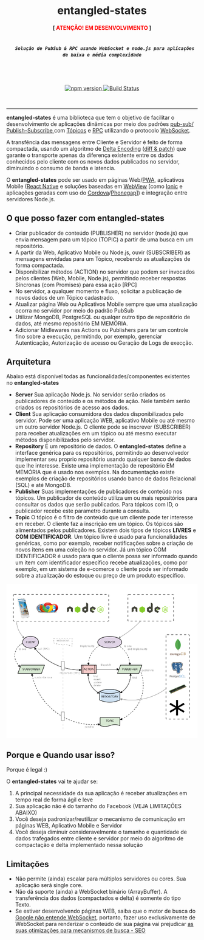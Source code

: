 <div align="center">
  <h1>entangled-states</h1>
  <h4>[ <font color="red">ATENÇÃO! EM DESENVOLVIMENTO </font> ]</h4>
</div>

<div align="center">
  <h5><code>
  Solução de PubSub & RPC usando WebSocket e node.js para aplicações de baixa e média complexidade
  </code></h5>
</div>

<br>

<p align="center">
  <a href="https://badge.fury.io/js/entangled-states">
    <img src="https://badge.fury.io/js/entangled-states.svg"
        alt="npm version">
  </a>
  <a href="https://travis-ci.org/nidorx/entangled-states">
    <img src="https://travis-ci.org/nidorx/entangled-states.svg?branch=master"
        alt="Build Status">
  </a>
</p>

<br>

****

**entangled-states** é uma biblioteca que tem o objetivo de facilitar o desenvolvimento de aplicações dinâmicas por meio dos padrões [pub-sub/ Publish–Subscribe ](https://en.wikipedia.org/wiki/Publish%E2%80%93subscribe_pattern) com [Tópicos](https://en.wikipedia.org/wiki/Publish%E2%80%93subscribe_pattern#Message_filtering) e [RPC](https://en.wikipedia.org/wiki/Remote_procedure_call) utilizando o protocolo [WebSocket](https://en.wikipedia.org/wiki/WebSocket).

A transfência das mensagens entre Cliente e Servidor é feito de forma compactada, usando um algoritmo de [Delta Encoding](https://en.wikipedia.org/wiki/Delta_encoding) ([diff & patch](https://en.wikipedia.org/wiki/Diff)) que garante o transporte apenas da diferença existente entre os dados conhecidos pelo cliente com os novos dados publicados no servidor, diminuindo o consumo de banda e latencia.   

O **entangled-states** pode ser usado em páginas Web/[PWA](https://developers.google.com/web/progressive-web-apps/), aplicativos Mobile ([React Native](https://facebook.github.io/react-native/) e soluções baseadas em [WebView](https://ionicframework.com/docs/building/webview/) [como [Ionic](https://ionicframework.com/) e aplicações geradas com uso do [Cordova](https://cordova.apache.org/)/[Phonegap](https://phonegap.com/)]) e integração entre servidores Node.js.

## O que posso fazer com **entangled-states**

* Criar publicador de conteúdo (PUBLISHER) no servidor (node.js) que envia mensagem para um tópico (TOPIC) a partir de uma busca em um repositório.
* A partir da Web, Aplicativo Mobile ou Node.js, ouvir (SUBSCRIBER) as mensagens envidadas para um Tópico, recebendo as atualizações de forma compactada.
* Disponibilizar métodos (ACTION) no servidor que podem ser invocados pelos clientes (Web, Mobile, Node.js), permitindo receber respostas Síncronas (com Promises) para essa ação [RPC]
* No servidor, a qualquer momento e fluxo, solicitar a publicação de novos dados de um Tópico cadastrado.
* Atualizar página Web ou Aplicativos Mobile sempre que uma atualização ocorra no servidor por meio do padrão PubSub
* Utilizar MongoDB, PostgreSQL ou qualqer outro tipo de repositório de dados, até mesmo repositório EM MEMÓRIA.
* Adicionar Midlewares nas Actions ou Publishers para ter um controle fino sobre a execução, permitindo, por exemplo,  gerenciar Autenticação, Autorização de acesso ou Geração de Logs de execção.

## Arquitetura

Abaixo está disponível todas as funcionalidades/componentes existentes no **entangled-states**

* **Server** Sua aplicação Node.js. No servidor serão criados os publicadores de conteúdo e os métodos de ação. Nele também serão criados os repositórios de acesso aos dados. 
* **Client** Sua aplicação consumidora dos dados disponibilizados pelo servidor. Pode ser uma aplicação WEB, aplicativo Mobile ou até mesmo um outro servidor Node.js. O cliente pode se inscrever (SUBSCRIBER) para receber atualizações em um tópico ou até mesmo executar métodos disponibilizados pelo servidor.
* **Repository** É um repositório de dados. O **entangled-states** define a interface genérica para os repositórios, permitindo ao desenvolvedor implementar seu proprio repositório usando qualquer banco de dados que lhe interesse. Existe uma implementação de repositório EM MEMÓRIA que é usado nos exemplos. Na documentação existe exemplos de criação de repositórios usando banco de dados Relacional (SQL) e até MongoDB.
* **Publisher** Suas implementações de publicadores de conteúdo nos tópicos. Um publicador de conteúdo utiliza um ou mais repositórios para consultar os dados que serão publicados. Para tópicos com ID, o publicador recebe este parametro durante a consulta.
* **Topic** O tópico é o filtro de conteúdo que um cliente pode ter interesse em receber. O cliente faz a inscrição em um tópico. Os tópicos são alimentados pelos publicadores. Existem dois tipos de tópicos **LIVRES** e **COM IDENTIFICADOR**. Um tópico livre é usado para funcionalidades genéricas, como por exemplo, receber notificações sobre a criação de novos itens em uma coleção no servidor. Já um tópico COM IDENTIFICADOR é usado para que o cliente possa ser informado quando um item com identificador específico recebe atualizações, como por exemplo, em um sistema de e-comerce o cliente pode ser informado sobre a atualização do estoque ou preço de um produto específico.

<div align="center">
    <img
        src="https://github.com/nidorx/entangled-states/raw/master/doc/diagram.png"
        alt="Diagram" style="max-width:100%;">
</div>


## Porque e Quando usar isso?

Porque é legal :)

O **entangled-states** vai te ajudar se:

1. A principal necessidade da sua aplicação é receber atualizações em tempo real de forma ágil e leve
2. Sua aplicação não é do tamanho do Facebook (VEJA LIMITAÇÕES ABAIXO)
3. Você deseja padronizar/reutilizar o mecanismo de comunicação em páginas WEB, Aplicativo Mobile e Servidor
4. Você deseja diminuir consideravelmente o tamanho e quantidade de dados trafegados entre cliente e servidor por meio do algoritmo de compactação e delta implementado nessa solução

## Limitações

* Não permite (ainda) escalar para múltiplos servidores ou cores. Sua aplicação será single core.
* Não dá suporte (ainda) a WebSocket binário (ArrayBuffer). A transferência dos dados (compactados e delta) é somente do tipo Texto. 
* Se estiver desenvolvendo páginas WEB, saiba que o motor de busca do [Google não entende WebSocket](https://developers.google.com/search/docs/guides/rendering#websocket), portanto, fazer uso exclusivamente de WebSocket para renderizar o conteúdo de sua página vai prejudicar [as suas otimizações para mecanismos de busca - SEO](https://pt.wikipedia.org/wiki/Otimiza%C3%A7%C3%A3o_para_motores_de_busca)
 

